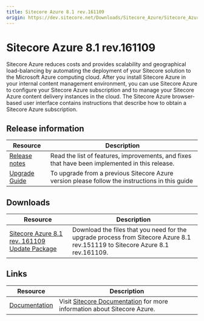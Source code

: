 ```yaml
---
title: Sitecore Azure 8.1 rev.161109
origin: https://dev.sitecore.net/Downloads/Sitecore_Azure/Sitecore_Azure_81/Sitecore_Azure_81_Update2.aspx
---
```


# Sitecore Azure 8.1 rev.161109

Sitecore Azure reduces costs and provides scalability and geographical load-balancing by automating the deployment of your Sitecore solution to the Microsoft Azure computing cloud. After you install Sitecore Azure in your internal content management environment, you can use Sitecore Azure to configure your Sitecore Azure subscription and to manage your Sitecore Azure content delivery instances in the cloud. The Sitecore Azure browser-based user interface contains instructions that describe how to obtain a Sitecore Azure subscription.

## Release information

 | Resource | Description |
 | --- | --- |
 | [Release notes](/downloads/Sitecore%20Azure/Sitecore%20Azure%2081/Sitecore%20Azure%2081%20Update2/Release%20notes%20test) | Read the list of features, improvements, and fixes that have been implemented in this release.  <br /> |
 | [Upgrade Guide](https://sitecoredev.azureedge.net/~/media/CE352F4485E9456087E3DA837D66E9C2.ashx?date=20161114T112203) | To upgrade from a previous Sitecore Azure version please follow the instructions in this guide |

## Downloads

 | Resource | Description |
 | --- | --- |
 | [Sitecore Azure 8.1 rev. 161109 Update Package](https://sitecoredev.azureedge.net/~/media/A8AC60E17CFC4D6A9D3D34C403A5B58F.ashx?date=20161114T114858) | Download the files that you need for the upgrade process from Sitecore Azure 8.1 rev.151119 to Sitecore Azure 8.1 rev.161109. |

## Links

 | Resource | Description |
 | --- | --- |
 | [Documentation](https://doc.sitecore.net:443/en/Products/Cloud/81/Azure) | Visit [Sitecore Documentation](https://doc.sitecore.net/cloud/81/azure) for more information about Sitecore Azure. |